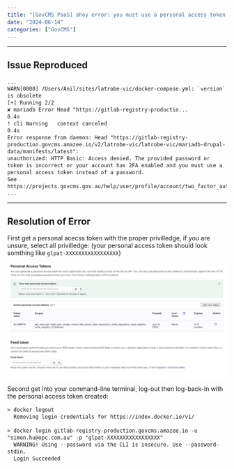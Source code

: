 ```yaml
---
title: "[GovCMS PaaS] ahoy error: you must use a personal access token instead of a password"
date: "2024-06-14"
categories: ["GovCMS"]
---
```




---
## Issue Reproduced

```
...
WARN[0000] /Users/Anil/sites/latrobe-vic/docker-compose.yml: `version` is obsolete
[+] Running 2/2
✘ mariadb Error Head "https://gitlab-registry-productio...                0.4s
! cli Warning   context canceled                                          0.4s
Error response from daemon: Head "https://gitlab-registry-production.govcms.amazee.io/v2/latrobe-vic/latrobe-vic/mariadb-drupal-data/manifests/latest":
unauthorized: HTTP Basic: Access denied. The provided password or token is incorrect or your account has 2FA enabled and you must use a personal access token instead of a password.
See https://projects.govcms.gov.au/help/user/profile/account/two_factor_authentication#troubleshooting
...

```



---

## Resolution of Error

First get a personal acecss token with the proper privilledge, if you are unsure, select all privilledge:
(your personal access token should look somthing like `glpat-XXXXXXXXXXXXXXXXX`)

![2024-06-14T101516](2024-06-14T101516.jpg)


Second get into your command-line terminal, log-out then log-back-in with the personal access token created:
```
> docker logout
  Removing login credentials for https://index.docker.io/v1/

> docker login gitlab-registry-production.govcms.amazee.io -u "simon.hu@opc.com.au" -p "glpat-XXXXXXXXXXXXXXXXX"
  WARNING! Using --password via the CLI is insecure. Use --password-stdin.
  Login Succeeded
```
